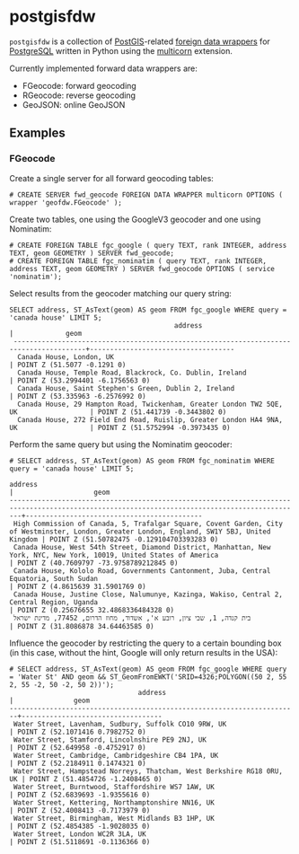 # postgisfdw
`postgisfdw` is a collection of [PostGIS](http://postgis.net)-related [foreign data wrappers](https://wiki.postgresql.org/wiki/Foreign_data_wrappers) for [PostgreSQL](http://postgresql.org) written in Python using the [multicorn](http://multicorn.org) extension.

Currently implemented forward data wrappers are:

* FGeocode: forward geocoding
* RGeocode: reverse geocoding
* GeoJSON: online GeoJSON

## Examples

### FGeocode

Create a single server for all forward geocoding tables:
```
# CREATE SERVER fwd_geocode FOREIGN DATA WRAPPER multicorn OPTIONS ( wrapper 'geofdw.FGeocode' );
```

Create two tables, one using the GoogleV3 geocoder and one using Nominatim:
```
# CREATE FOREIGN TABLE fgc_google ( query TEXT, rank INTEGER, address TEXT, geom GEOMETRY ) SERVER fwd_geocode;
# CREATE FOREIGN TABLE fgc_nominatim ( query TEXT, rank INTEGER, address TEXT, geom GEOMETRY ) SERVER fwd_geocode OPTIONS ( service 'nominatim');
```

Select results from the geocoder matching our query string:
```
SELECT address, ST_AsText(geom) AS geom FROM fgc_google WHERE query = 'canada house' LIMIT 5;
                                         address                                         |             geom              
 ----------------------------------------------------------------------------------------+------------------------------------
  Canada House, London, UK                                                               | POINT Z (51.5077 -0.1291 0)
  Canada House, Temple Road, Blackrock, Co. Dublin, Ireland                              | POINT Z (53.2994401 -6.1756563 0)
  Canada House, Saint Stephen's Green, Dublin 2, Ireland                                 | POINT Z (53.335963 -6.2576992 0)
  Canada House, 29 Hampton Road, Twickenham, Greater London TW2 5QE, UK                  | POINT Z (51.441739 -0.3443802 0)
  Canada House, 272 Field End Road, Ruislip, Greater London HA4 9NA, UK                  | POINT Z (51.5752994 -0.3973435 0)
```  

Perform the same query but using the Nominatim geocoder:
```
# SELECT address, ST_AsText(geom) AS geom FROM fgc_nominatim WHERE query = 'canada house' LIMIT 5;
                                                                    address                                                                    |                    geom                    
-----------------------------------------------------------------------------------------------------------------------------------------------+--------------------------------------------
 High Commission of Canada, 5, Trafalgar Square, Covent Garden, City of Westminster, London, Greater London, England, SW1Y 5BJ, United Kingdom | POINT Z (51.50782475 -0.129104703393283 0)
 Canada House, West 54th Street, Diamond District, Manhattan, New York, NYC, New York, 10019, United States of America                         | POINT Z (40.7609797 -73.9758789212845 0)
 Canada House, Kololo Road, Governments Cantonment, Juba, Central Equatoria, South Sudan                                                       | POINT Z (4.8615639 31.5901769 0)
 Canada House, Justine Close, Nalumunye, Kazinga, Wakiso, Central 2, Central Region, Uganda                                                    | POINT Z (0.25676655 32.4868336484328 0)
 בית קנדה, 1, שבי ציון, רובע א', אשדוד, מחוז הדרום, 77452, מדינת ישראל                                                                         | POINT Z (31.8086878 34.64463585 0)
```

Influence the geocoder by restricting the query to a certain bounding box (in this case, without the hint, Google will only return results in the USA):
```
# SELECT address, ST_AsText(geom) AS geom FROM fgc_google WHERE query = 'Water St' AND geom && ST_GeomFromEWKT('SRID=4326;POLYGON((50 2, 55 2, 55 -2, 50 -2, 50 2))');
                                address                                 |               geom                
------------------------------------------------------------------------+-----------------------------------
 Water Street, Lavenham, Sudbury, Suffolk CO10 9RW, UK                  | POINT Z (52.1071416 0.7982752 0)
 Water Street, Stamford, Lincolnshire PE9 2NJ, UK                       | POINT Z (52.649958 -0.4752917 0)
 Water Street, Cambridge, Cambridgeshire CB4 1PA, UK                    | POINT Z (52.2184911 0.1474321 0)
 Water Street, Hampstead Norreys, Thatcham, West Berkshire RG18 0RU, UK | POINT Z (51.4854726 -1.2408465 0)
 Water Street, Burntwood, Staffordshire WS7 1AW, UK                     | POINT Z (52.6839693 -1.9355616 0)
 Water Street, Kettering, Northamptonshire NN16, UK                     | POINT Z (52.4008413 -0.7173979 0)
 Water Street, Birmingham, West Midlands B3 1HP, UK                     | POINT Z (52.4854385 -1.9028035 0)
 Water Street, London WC2R 3LA, UK                                      | POINT Z (51.5118691 -0.1136366 0)
```
